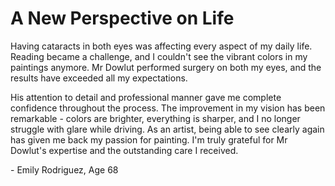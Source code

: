 # A New Perspective on Life

Having cataracts in both eyes was affecting every aspect of my daily life. Reading became a challenge, and I couldn't see the vibrant colors in my paintings anymore. Mr Dowlut performed surgery on both my eyes, and the results have exceeded all my expectations.

His attention to detail and professional manner gave me complete confidence throughout the process. The improvement in my vision has been remarkable - colors are brighter, everything is sharper, and I no longer struggle with glare while driving. As an artist, being able to see clearly again has given me back my passion for painting. I'm truly grateful for Mr Dowlut's expertise and the outstanding care I received.

\- Emily Rodriguez, Age 68 